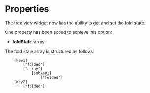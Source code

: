 # Properties

The tree view widget now has the ability to get and set the fold state.

One property has been added to achieve this option:
* **foldState**: array

The fold state array is structured as follows:

```
	[key1]
		["folded"]
		["array"]
			[subkey1]
				["folded"]
	[key2]
		["folded"]
```
